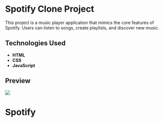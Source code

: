 # Spotify Clone Project

This project is a music player application that mimics the core features of Spotify. Users can listen to songs, create playlists, and discover new music.

## Technologies Used

- **HTML**
- **CSS**
- **JavaScript**

## Preview

![](spotify.gif)
# Spotify
